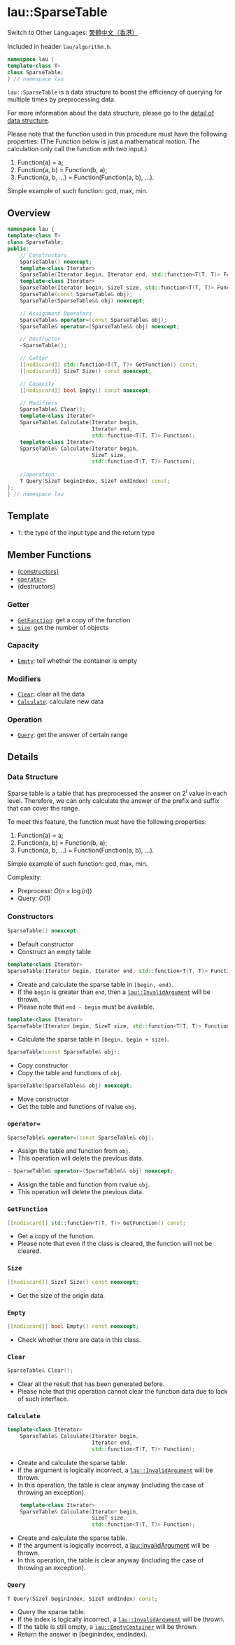 # lau::SparseTable

Switch to Other Languages: [繁體中文（香港）](sparse_table_zh.md)

Included in header `lau/algorithm.h`.

```c++
namespace lau {
template<class T>
class SparseTable;
} // namespace lau
```

`lau::SparseTable` is a data structure to boost the efficiency of querying
for multiple times by preprocessing data.

For more information about the data structure, please go to the
[detail of data structure](#DataStructure).

Please note that the function used in this procedure must have the following
properties: (The Function below is just a mathematical motion. The calculation
only call the function with two input.)
1. Function(a) = a;
2. Function(a, b) = Function(b, a);
3. Function(a, b, ...) = Function(Function(a, b), ...).

Simple example of such function: gcd, max, min.

## Overview
```c++
namespace lau {
template<class T>
class SparseTable;
public:
    // Constructors
    SparseTable() noexcept;
    template<class Iterator>
    SparseTable(Iterator begin, Iterator end, std::function<T(T, T)> Function);
    template<class Iterator>
    SparseTable(Iterator begin, SizeT size, std::function<T(T, T)> Function);
    SparseTable(const SparseTable& obj);
    SparseTable(SparseTable&& obj) noexcept;

    // Assignment Operators
    SparseTable& operator=(const SparseTable& obj);
    SparseTable& operator=(SparseTable&& obj) noexcept;

    // Destructor
    ~SparseTable();

    // Getter
    [[nodiscard]] std::function<T(T, T)> GetFunction() const;
    [[nodiscard]] SizeT Size() const noexcept;

    // Capacity
    [[nodiscard]] bool Empty() const noexcept;

    // Modifiers
    SparseTable& Clear();
    template<class Iterator>
    SparseTable& Calculate(Iterator begin,
                           Iterator end,
                           std::function<T(T, T)> Function);
    template<class Iterator>
    SparseTable& Calculate(Iterator begin,
                           SizeT size,
                           std::function<T(T, T)> Function);
    
    //operation
    T Query(SizeT beginIndex, SizeT endIndex) const;
};
} // namespace lau
```
## Template
- `T`: the type of the input type and the return type

## Member Functions
- [(constructors)](#Constructors)
- [`operator=`](#operator=)
- (destructors)

### Getter
- [`GetFunction`](#GetFunction): get a copy of the function
- [`Size`](#Size): get the number of objects

### Capacity
- [`Empty`](#Empty): tell whether the container is empty

### Modifiers
- [`Clear`](#Clear): clear all the data
- [`Calculate`](#Calculate): calculate new data

### Operation
- [`Query`](#Query): get the answer of certain range

## Details
### <span id="DataStructure">Data Structure</span>
Sparse table is a table that has preprocessed the answer on $2^i$ value in
each level.  Therefore, we can only calculate the answer of the prefix and
suffix that can cover the range.

To meet this feature, the function must have the following properties:
1. Function(a) = a;
2. Function(a, b) = Function(b, a);
3. Function(a, b, ...) = Function(Function(a, b), ...).

Simple example of such function: gcd, max, min.

Complexity:
- Preprocess: $O(n \times \log (n))$
- Query: $O(1)$

### <span id="Constructors">Constructors</span>
```c++
SparseTable() noexcept;
```
- Default constructor
- Construct an empty table

```c++
template<class Iterator>
SparseTable(Iterator begin, Iterator end, std::function<T(T, T)> Function);
```
- Create and calculate the sparse table in `[begin, end)`.
- If the `begin` is greater than `end`, then a
  [`lau::InvalidArgument`](exception_en.md) will be thrown.
- Please note that `end - begin` must be available.

```c++
template<class Iterator>
SparseTable(Iterator begin, SizeT size, std::function<T(T, T)> Function);
```
- Calculate the sparse table in `[begin, begin + size)`.

```c++
SparseTable(const SparseTable& obj);
```
- Copy constructor
- Copy the table and functions of `obj`.

```c++
SparseTable(SparseTable&& obj) noexcept;
```
- Move constructor
- Get the table and functions of rvalue `obj`.

### <span id="operator=">`operator=`</span>

```c++
SparseTable& operator=(const SparseTable& obj);
```
- Assign the table and function from `obj`.
- This operation will delete the previous data.

```c++
- SparseTable& operator=(SparseTable&& obj) noexcept;
```
- Assign the table and function from rvalue `obj`.
- This operation will delete the previous data.

### <span id="GetFunction">`GetFunction`</span>
```c++
[[nodiscard]] std::function<T(T, T)> GetFunction() const;
```
- Get a copy of the function.
- Please note that even if the class is cleared, the function will not
  be cleared.

### <span id="Size">`Size`</span>
```c++
[[nodiscard]] SizeT Size() const noexcept;
```
- Get the size of the origin data.

### <span id="Empty">`Empty`</span>
```c++
[[nodiscard]] bool Empty() const noexcept;
```
- Check whether there are data in this class.

### <span id="Clear">`Clear`</span>
```c++
SparseTable& Clear();
```
- Clear all the result that has been generated before.
- Please note that this operation cannot clear the function data due to lack
  of such interface.

### <span id="Calculate">`Calculate`</span>
```c++
template<class Iterator>
    SparseTable& Calculate(Iterator begin,
                           Iterator end,
                           std::function<T(T, T)> Function);
```
- Create and calculate the sparse table.
- If the argument is logically incorrect, a
  [`lau::InvalidArgument`](exception_en.md) will be thrown.
- In this operation, the table is clear anyway (including the case of throwing
  an exception).

```c++
    template<class Iterator>
    SparseTable& Calculate(Iterator begin,
                           SizeT size,
                           std::function<T(T, T)> Function);
```
- Create and calculate the sparse table.
- If the argument is logically incorrect, a
  [lau::InvalidArgument](exception_en.md) will be thrown.
- In this operation, the table is clear anyway (including the case of throwing
  an exception).

### <span id="Query">`Query`</span>
```c++
T Query(SizeT beginIndex, SizeT endIndex) const;
```
- Query the sparse table.
- If the index is logically incorrect, a
  [`lau::InvalidArgument`](exception_en.md) will be thrown.
- If the table is still empty, a [`lau::EmptyContainer`](exception_en.md)
   will be thrown.
- Return the answer in [beginIndex, endIndex).
